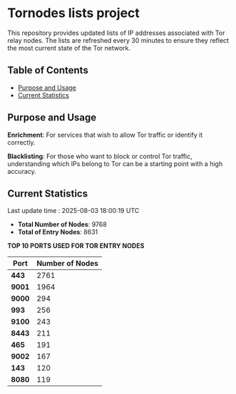 # Tornodes lists project

This repository provides updated lists of IP addresses associated with Tor relay nodes. The lists are refreshed every 30 minutes to ensure they reflect the most current state of the Tor network.

## Table of Contents

- [Purpose and Usage](#purpose-and-usage)
- [Current Statistics](#current-statistics)


## Purpose and Usage

**Enrichment**: For services that wish to allow Tor traffic or identify it correctly.

**Blacklisting**: For those who want to block or control Tor traffic, understanding which IPs belong to Tor can be a starting point with a high accuracy.

## Current Statistics

Last update time : 2025-08-03 18:00:19 UTC

- **Total Number of Nodes**: 9768
- **Total of Entry Nodes**: 8631

**TOP 10 PORTS USED FOR TOR ENTRY NODES**

| **Port** | **Number of Nodes** |
|------|-----------------|
| **443**   | 2761  |
| **9001**   | 1964  |
| **9000**   | 294  |
| **993**   | 256  |
| **9100**   | 243  |
| **8443**   | 211  |
| **465**   | 191  |
| **9002**   | 167  |
| **143**   | 120  |
| **8080**   | 119  |

